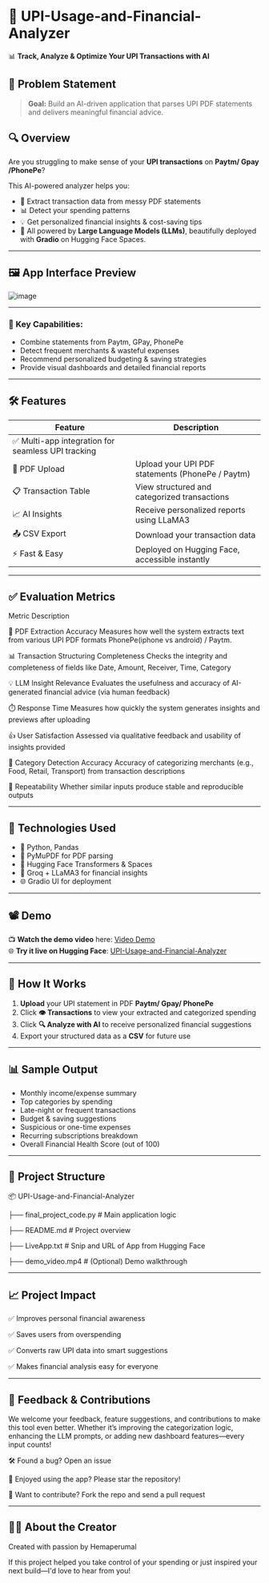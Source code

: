 # 💸 UPI-Usage-and-Financial-Analyzer

📊 **Track, Analyze & Optimize Your UPI Transactions with AI**


## 🧠 Problem Statement

> **Goal:** Build an AI-driven application that parses UPI PDF statements and delivers meaningful financial advice.

## 🔍 Overview

Are you struggling to make sense of your **UPI transactions** on **Paytm/ Gpay /PhonePe**?

This AI-powered analyzer helps you:
- 🧾 Extract transaction data from messy PDF statements
- 📊 Detect your spending patterns
- 💡 Get personalized financial insights & cost-saving tips
- 🚀 All powered by **Large Language Models (LLMs)**, beautifully deployed with **Gradio** on Hugging Face Spaces.

---

## 🖼️ App Interface Preview

![image](https://github.com/user-attachments/assets/6c15471e-d96d-4e26-a486-a974c8692cb9)


-----

### 🧩 Key Capabilities:
- Combine statements from Paytm, GPay, PhonePe
- Detect frequent merchants & wasteful expenses
- Recommend personalized budgeting & saving strategies
- Provide visual dashboards and detailed financial reports

---

## 🛠️ Features

| Feature | Description |
|--------|-------------|
|✅  Multi-app integration for seamless UPI tracking |
| 📂 PDF Upload | Upload your UPI PDF statements (PhonePe / Paytm) |
| 📋 Transaction Table | View structured and categorized transactions |
| 📈 AI Insights | Receive personalized reports using LLaMA3 |
| 📤 CSV Export | Download your transaction data |
| ⚡ Fast & Easy | Deployed on Hugging Face, accessible instantly |

---

## ✅ Evaluation Metrics

Metric	Description

📄 PDF Extraction Accuracy	Measures how well the system extracts text from various UPI PDF formats PhonePe(iphone vs android) / Paytm.

📊 Transaction Structuring Completeness	Checks the integrity and completeness of fields like Date, Amount, Receiver, Time, Category

💡 LLM Insight Relevance	Evaluates the usefulness and accuracy of AI-generated financial advice (via human feedback)

⏱️ Response Time	Measures how quickly the system generates insights and previews after uploading

👍 User Satisfaction	Assessed via qualitative feedback and usability of insights provided

🧠 Category Detection Accuracy	Accuracy of categorizing merchants (e.g., Food, Retail, Transport) from transaction descriptions

🔄 Repeatability	Whether similar inputs produce stable and reproducible outputs


----
## 🧪 Technologies Used

- 🐍 Python, Pandas
- 📄 PyMuPDF for PDF parsing
- 🤗 Hugging Face Transformers & Spaces
- 🧠 Groq + LLaMA3 for financial insights
- 🌐 Gradio UI for deployment

---

## 📽️ Demo

📺 **Watch the demo video** here: [Video Demo](Demo_video.mp4)  
🌐 **Try it live on Hugging Face**: [UPI-Usage-and-Financial-Analyzer](https://huggingface.co/spaces/Hemaperumal/UPI-Usage-and-Financial-Analyzer)

---

## 🚀 How It Works

1. **Upload** your UPI statement in PDF **Paytm/ Gpay/ PhonePe**
2. Click **👁️ Transactions** to view your extracted and categorized spending
3. Click **🔍 Analyze with AI** to receive personalized financial suggestions
4. Export your structured data as a **CSV** for future use

---

## 📊 Sample Output

- Monthly income/expense summary
- Top categories by spending
- Late-night or frequent transactions
- Budget & saving suggestions
- Suspicious or one-time expenses
- Recurring subscriptions breakdown
- Overall Financial Health Score (out of 100)

---

## 📁 Project Structure

📦 UPI-Usage-and-Financial-Analyzer


├── final_project_code.py        # Main application logic

├── README.md                    # Project overview

├── LiveApp.txt                  # Snip and URL of App from Hugging Face

├── demo_video.mp4               # (Optional) Demo walkthrough


---------

## 📈 Project Impact

✅ Improves personal financial awareness

✅ Saves users from overspending

✅ Converts raw UPI data into smart suggestions

✅ Makes financial analysis easy for everyone

------

##  📢 Feedback & Contributions
We welcome your feedback, feature suggestions, and contributions to make this tool even better. Whether it’s improving the categorization logic, enhancing the LLM prompts, or adding new dashboard features—every input counts!

🛠️ Found a bug? Open an issue

🌟 Enjoyed using the app? Please star the repository!

🤝 Want to contribute? Fork the repo and send a pull request

-------

## 🙋‍♂️ About the Creator
Created with passion by Hemaperumal

If this project helped you take control of your spending or just inspired your next build—I'd love to hear from you!


